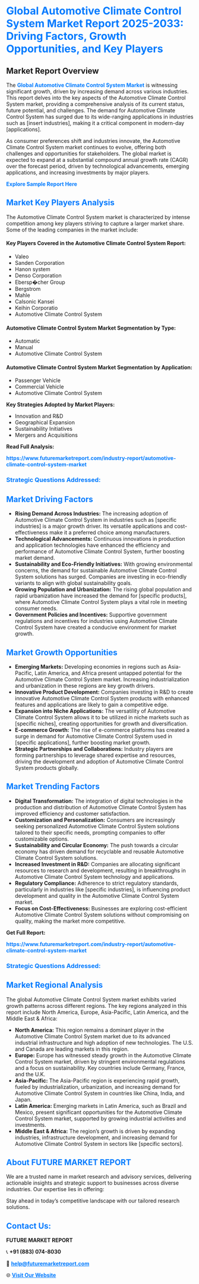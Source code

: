 <h1 style="color: #007BFF;">Global Automotive Climate Control System Market Report 2025-2033: Driving Factors, Growth Opportunities, and Key Players</h1>

<section id="overview">
<h2>Market Report Overview</h2>
<p>The <a href="https://www.futuremarketreport.com/industry-report/automotive-climate-control-system-market" style="color: #007BFF; text-decoration: none;"><strong>Global Automotive Climate Control System Market</strong></a> is witnessing significant growth, driven by increasing demand across various industries. This report delves into the key aspects of the Automotive Climate Control System market, providing a comprehensive analysis of its current status, future potential, and challenges. The demand for Automotive Climate Control System has surged due to its wide-ranging applications in industries such as [insert industries], making it a critical component in modern-day [applications].</p>
<p>As consumer preferences shift and industries innovate, the Automotive Climate Control System market continues to evolve, offering both challenges and opportunities for stakeholders. The global market is expected to expand at a substantial compound annual growth rate (CAGR) over the forecast period, driven by technological advancements, emerging applications, and increasing investments by major players.</p>
</section>

<section id="overview">
<p><a href="https://www.futuremarketreport.com/request-sample/reportId=100484" style="color: #007BFF; text-decoration: none;"><strong>Explore Sample Report Here</strong></a></p>
</section>

<section id="key-players">
<h2 style="color: #007BFF;">Market Key Players Analysis</h2>
<p>The Automotive Climate Control System market is characterized by intense competition among key players striving to capture a larger market share. Some of the leading companies in the market include:</p>
<h4>Key Players Covered in the Automotive Climate Control System Report:</h4>
<ul><li>Valeo</li><li>Sanden Corporation</li><li>Hanon system</li><li>Denso Corporation</li><li>Ebersp�cher Group</li><li>Bergstrom</li><li>Mahle</li><li>Calsonic Kansei</li><li>Keihin Corporatio</li><li>Automotive Climate Control System</li></ul>
<h4>Automotive Climate Control System Market Segmentation by Type:</h4>
<ul><li>Automatic</li><li>Manual</li><li>Automotive Climate Control System</li></ul>

<h4>Automotive Climate Control System Market Segmentation by Application:</h4>
<ul><li>Passenger Vehicle</li><li>Commercial Vehicle</li><li>Automotive Climate Control System</li></ul>
<p><strong>Key Strategies Adopted by Market Players:</strong></p>
<ul>
<li>Innovation and R&D</li>
<li>Geographical Expansion</li>
<li>Sustainability Initiatives</li>
<li>Mergers and Acquisitions</li>
</ul>
</section>

<section>
<p><strong>Read Full Analysis: </strong></p><a href="https://www.futuremarketreport.com/industry-report/automotive-climate-control-system-market" style="color: #007BFF; text-decoration: none;"><strong>https://www.futuremarketreport.com/industry-report/automotive-climate-control-system-market</strong></a>
<h3 style="color: #007BFF;">Strategic Questions Addressed:</h3>
</section>

<section id="driving-factors">
<h2 style="color: #007BFF;">Market Driving Factors</h2>
<ul>
<li><strong>Rising Demand Across Industries:</strong> The increasing adoption of Automotive Climate Control System in industries such as [specific industries] is a major growth driver. Its versatile applications and cost-effectiveness make it a preferred choice among manufacturers.</li>
<li><strong>Technological Advancements:</strong> Continuous innovations in production and application technologies have enhanced the efficiency and performance of Automotive Climate Control System, further boosting market demand.</li>
<li><strong>Sustainability and Eco-Friendly Initiatives:</strong> With growing environmental concerns, the demand for sustainable Automotive Climate Control System solutions has surged. Companies are investing in eco-friendly variants to align with global sustainability goals.</li>
<li><strong>Growing Population and Urbanization:</strong> The rising global population and rapid urbanization have increased the demand for [specific products], where Automotive Climate Control System plays a vital role in meeting consumer needs.</li>
<li><strong>Government Policies and Incentives:</strong> Supportive government regulations and incentives for industries using Automotive Climate Control System have created a conducive environment for market growth.</li>
</ul>
</section>

<section id="growth-opportunities">
<h2 style="color: #007BFF;">Market Growth Opportunities</h2>
<ul>
<li><strong>Emerging Markets:</strong> Developing economies in regions such as Asia-Pacific, Latin America, and Africa present untapped potential for the Automotive Climate Control System market. Increasing industrialization and urbanization in these regions are key growth drivers.</li>
<li><strong>Innovative Product Development:</strong> Companies investing in R&D to create innovative Automotive Climate Control System products with enhanced features and applications are likely to gain a competitive edge.</li>
<li><strong>Expansion into Niche Applications:</strong> The versatility of Automotive Climate Control System allows it to be utilized in niche markets such as [specific niches], creating opportunities for growth and diversification.</li>
<li><strong>E-commerce Growth:</strong> The rise of e-commerce platforms has created a surge in demand for Automotive Climate Control System used in [specific applications], further boosting market growth.</li>
<li><strong>Strategic Partnerships and Collaborations:</strong> Industry players are forming partnerships to leverage shared expertise and resources, driving the development and adoption of Automotive Climate Control System products globally.</li>
</ul>
</section>

<section id="trending-factors">
<h2 style="color: #007BFF;">Market Trending Factors</h2>
<ul>
<li><strong>Digital Transformation:</strong> The integration of digital technologies in the production and distribution of Automotive Climate Control System has improved efficiency and customer satisfaction.</li>
<li><strong>Customization and Personalization:</strong> Consumers are increasingly seeking personalized Automotive Climate Control System solutions tailored to their specific needs, prompting companies to offer customizable options.</li>
<li><strong>Sustainability and Circular Economy:</strong> The push towards a circular economy has driven demand for recyclable and reusable Automotive Climate Control System solutions.</li>
<li><strong>Increased Investment in R&D:</strong> Companies are allocating significant resources to research and development, resulting in breakthroughs in Automotive Climate Control System technology and applications.</li>
<li><strong>Regulatory Compliance:</strong> Adherence to strict regulatory standards, particularly in industries like [specific industries], is influencing product development and quality in the Automotive Climate Control System market.</li>
<li><strong>Focus on Cost-Effectiveness:</strong> Businesses are exploring cost-efficient Automotive Climate Control System solutions without compromising on quality, making the market more competitive.</li>
</ul>
</section>

<section>
<p><strong>Get Full Report: </strong></p><a href="https://www.futuremarketreport.com/industry-report/automotive-climate-control-system-market" style="color: #007BFF; text-decoration: none;"><strong>https://www.futuremarketreport.com/industry-report/automotive-climate-control-system-market</strong></a>
<h3 style="color: #007BFF;">Strategic Questions Addressed:</h3>
</section>


<section id="regional-analysis">
<h2 style="color: #007BFF;">Market Regional Analysis</h2>
<p>The global Automotive Climate Control System market exhibits varied growth patterns across different regions. The key regions analyzed in this report include North America, Europe, Asia-Pacific, Latin America, and the Middle East & Africa:</p>
<ul>
<li><strong>North America:</strong> This region remains a dominant player in the Automotive Climate Control System market due to its advanced industrial infrastructure and high adoption of new technologies. The U.S. and Canada are leading markets in this region.</li>
<li><strong>Europe:</strong> Europe has witnessed steady growth in the Automotive Climate Control System market, driven by stringent environmental regulations and a focus on sustainability. Key countries include Germany, France, and the U.K.</li>
<li><strong>Asia-Pacific:</strong> The Asia-Pacific region is experiencing rapid growth, fueled by industrialization, urbanization, and increasing demand for Automotive Climate Control System in countries like China, India, and Japan.</li>
<li><strong>Latin America:</strong> Emerging markets in Latin America, such as Brazil and Mexico, present significant opportunities for the Automotive Climate Control System market, supported by growing industrial activities and investments.</li>
<li><strong>Middle East & Africa:</strong> The region’s growth is driven by expanding industries, infrastructure development, and increasing demand for Automotive Climate Control System in sectors like [specific sectors].</li>
</ul>
</section>

<footer>
<h2 style="color: #007BFF;">About FUTURE MARKET REPORT</h2>
<p>We are a trusted name in market research and advisory services, delivering actionable insights and strategic support to businesses across diverse industries. Our expertise lies in offering:</p>

<p>Stay ahead in today’s competitive landscape with our tailored research solutions.</p>

<h2 style="color: #007BFF;">Contact Us:</h2>
<p><strong>FUTURE MARKET REPORT</strong></p>
<p>📞 <strong>+91 (883) 074-8030</strong></p>
<p>📧 <strong><a href="mailto:help@futuremarketreport.com" style="color: #007BFF;">help@futuremarketreport.com</a></strong></p>
<p>🌐 <strong><a href="https://www.futuremarketreport.com/" style="color: #007BFF;">Visit Our Website</a></strong></p>
</footer>